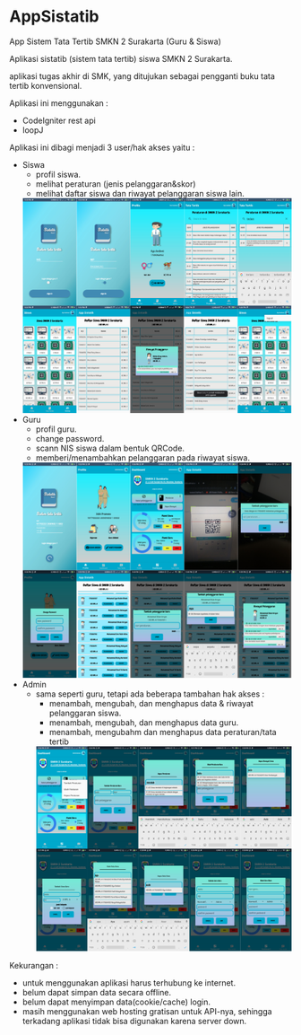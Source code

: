 # AppSistatib
App Sistem Tata Tertib SMKN 2 Surakarta (Guru &amp; Siswa)

Aplikasi sistatib (sistem tata tertib) siswa SMKN 2 Surakarta.

aplikasi tugas akhir di SMK, yang ditujukan sebagai pengganti buku tata tertib konvensional.

Aplikasi ini menggunakan :
- CodeIgniter rest api
- loopJ

Aplikasi ini dibagi menjadi 3 user/hak akses yaitu :
- Siswa
  - profil siswa.
  - melihat peraturan (jenis pelanggaran&skor)
  - melihat daftar siswa dan riwayat pelanggaran siswa lain.
  <img src="images/preview_appSistatib_siswa.png" width="500">
- Guru
  - profil guru.
  - change password.
  - scann NIS siswa dalam bentuk QRCode.
  - memberi/menambahkan pelanggaran pada riwayat siswa.
  <img src="images/preview_appSistatib_guru.png" width="500">
- Admin
  - sama seperti guru, tetapi ada beberapa tambahan hak akses :
    - menambah, mengubah, dan menghapus data & riwayat pelanggaran siswa.
    - menambah, mengubah, dan menghapus data guru.
    - menambah, mengubahm dan menghapus data peraturan/tata tertib
    <img src="images/preview_appSistatib_admin.png" width="500">

Kekurangan :
 - untuk menggunakan aplikasi harus terhubung ke internet.
 - belum dapat simpan data secara offline.
 - belum dapat menyimpan data(cookie/cache) login.
 - masih menggunakan web hosting gratisan untuk API-nya, sehingga terkadang aplikasi tidak
   bisa digunakan karena server down.

